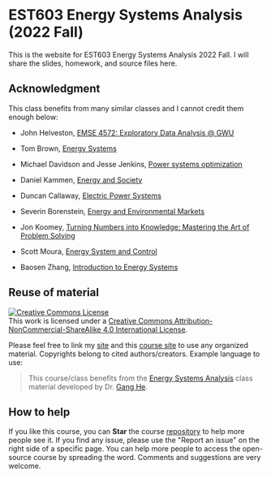 # EST603 Energy Systems Analysis (2022 Fall)

This is the website for EST603 Energy Systems Analysis 2022 Fall. I will share the slides, homework, and source files here.  

## Acknowledgment

This class benefits from many similar classes and I cannot credit them enough below:  

- John Helveston, [EMSE 4572: Exploratory Data Analysis @ GWU](https://github.com/emse-eda-gwu/2022-Fall)  

- Tom Brown, [Energy Systems](https://nworbmot.org/teaching.html)  

- Michael Davidson and Jesse Jenkins, [Power systems optimization](https://github.com/east-winds/power-systems-optimization)

- Daniel Kammen, [Energy and Society](http://kammen.berkeley.edu/)  

- Duncan Callaway, [Electric Power Systems](https://erg.berkeley.edu/people/callaway-duncan/)

- Severin Borenstein, [Energy and Environmental Markets](http://courses.haas.berkeley.edu/descriptions/Descriptions/EWMBA212-1_Spring14.htm)  

- Jon Koomey, [Turning Numbers into Knowledge: Mastering the Art of Problem Solving](https://www.koomey.com/books.html)  

- Scott Moura, [Energy System and Control](https://ecal.berkeley.edu/ce295.html)  

- Baosen Zhang, [Introduction to Energy Systems](https://zhangbaosen.github.io/teaching/EE351)  

## Reuse of material

<a rel="license" href="http://creativecommons.org/licenses/by-nc-sa/4.0/"><img alt="Creative Commons License" style="border-width:0" src="https://i.creativecommons.org/l/by-nc-sa/4.0/88x31.png" /></a><br />This work is licensed under a <a rel="license" href="http://creativecommons.org/licenses/by-nc-sa/4.0/">Creative Commons Attribution-NonCommercial-ShareAlike 4.0 International License</a>. 

Please feel free to link my [site](https://drganghe.github.io) and this [course site](https://drganghe.github.io/est603-energy-systems-analysis-2022-fall) to use any organized material. Copyrights belong to cited authors/creators. Example language to use:

> This course/class benefits from the [Energy Systems Analysis](https://drganghe.github.io/est603-energy-systems-analysis-2022-fall) class material developed by Dr. [Gang He](https://drganghe.github.io).


## How to help  

If you like this course, you can **Star** the course [repository](https://github.com/drganghe/est603-energy-systems-analysis-2022-fall) to help more people see it. If you find any issue, please use the "Report an issue" on the right side of a specific page. You can help more people to access the open-source course by spreading the word. Comments and suggestions are very welcome.